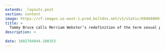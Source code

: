 ```yaml
--- 
extends: _layouts.post 
section: content 
image: https://cf-images.us-east-1.prod.boltdns.net/v1/static/694940094001/7cf3ac78-056e-403f-8d68-a339905896c7/14b08646-a188-4a6b-9abd-3d9dab1436a6/1280x720/match/image.jpg 
title: > 
  Tammy Bruce calls Merriam Webster’s redefinition of the term sexual preference ‘really dumb’ 
description: > 
   
date: 1602784044.100353 
--- 
```

